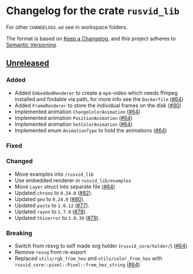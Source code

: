 # Changelog for the crate `rusvid_lib`

For other `CHANGELOGS.md` see in workspace folders.

The format is based on [Keep a Changelog](https://keepachangelog.com/en/1.0.0/),
and this project adheres to [Semantic Versioning](https://semver.org/spec/v2.0.0.html).

## [Unreleased]

### Added

- Added `EmbeddedRenderer` to create a `mp4`-video which needs ffmpeg installed and findable via path, for more info see the `Dockerfile` ([#64])
- Added `FrameRenderer` to store the individual frames on the disk ([#90])
- Implemented animation `ChangeColorAnimation` ([#64])
- Implemented animation `PositionAnimation` ([#64])
- Implemented animation `SetColorAnimation` ([#64])
- Implemented enum `AnimationType` to hold the animations ([#64])

### Fixed

### Changed

- Move examples into `/rusvid_lib`
- Use embedded renderer in `rusvid_lib/examples`
- Move `Layer` struct into separate file ([#64])
- Updated `chrono` to `0.24.0` ([#82]).
- Updated `geo` to `0.24.0` ([#80]).
- Updated `paste` to `1.0.12` ([#77]).
- Updated `rayon` to `1.7.0` ([#78]).
- Updated `thiserror` to `1.0.39` ([#79]).

### Breaking

- Switch from resvg to self made svg holder (`rusvid_core/holder/`) ([#64])
- Remove `resvg` from re-export
- Replaced `utils/rgb_from_hex` and `utils/color_from_hex` with `rusvid_core::pixel::Pixel::from_hex_string` ([#64])

[unreleased]: https://github.com/LetsMelon/rusvid/compare/0.2.1...HEAD

[#64]: https://github.com/LetsMelon/rusvid/pull/64
[#77]: https://github.com/LetsMelon/rusvid/pull/77
[#78]: https://github.com/LetsMelon/rusvid/pull/78
[#79]: https://github.com/LetsMelon/rusvid/pull/79
[#80]: https://github.com/LetsMelon/rusvid/pull/80
[#82]: https://github.com/LetsMelon/rusvid/pull/82
[#90]: https://github.com/LetsMelon/rusvid/pull/90
